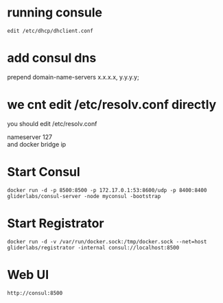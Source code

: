 # running consule

`edit /etc/dhcp/dhclient.conf`

# add consul dns

prepend domain-name-servers x.x.x.x, y.y.y.y;

# we cnt edit /etc/resolv.conf directly

you should edit /etc/resolv.conf

nameserver 127  
and docker bridge ip

# Start Consul

```
docker run -d -p 8500:8500 -p 172.17.0.1:53:8600/udp -p 8400:8400 gliderlabs/consul-server -node myconsul -bootstrap
```

# Start Registrator

```
docker run -d -v /var/run/docker.sock:/tmp/docker.sock --net=host gliderlabs/registrator -internal consul://localhost:8500
```

# Web UI

```
http://consul:8500
```



